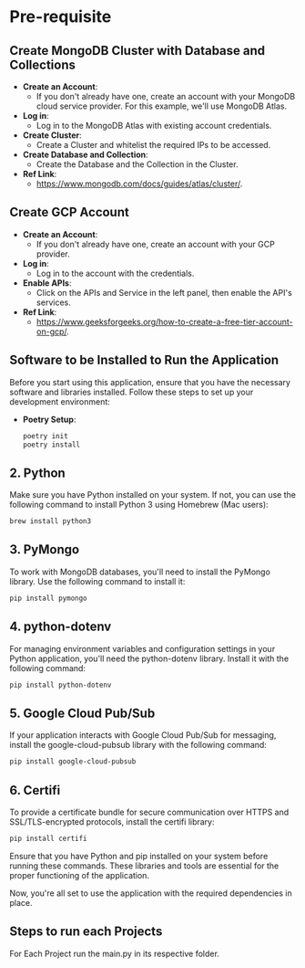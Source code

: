 # Pre-requisite

## Create MongoDB Cluster with Database and Collections
- **Create an Account**:
  * If you don't already have one, create an account with your MongoDB cloud service provider. For this example, we'll use MongoDB Atlas.
- **Log in**:
  * Log in to the MongoDB Atlas with existing account credentials.
- **Create Cluster**:
  * Create a Cluster and whitelist the required IPs to be accessed.
- **Create Database and Collection**:
  * Create the Database and the Collection in the Cluster.
- **Ref Link**: 
  * https://www.mongodb.com/docs/guides/atlas/cluster/.

## Create GCP Account
- **Create an Account**:
  * If you don't already have one, create an account with your GCP provider.
- **Log in**:
  * Log in to the account with the credentials.
- **Enable APIs**:
  * Click on the APIs and Service in the left panel, then enable the API's services.
- **Ref Link**: 
  * https://www.geeksforgeeks.org/how-to-create-a-free-tier-account-on-gcp/.

## Software to be Installed to Run the Application
Before you start using this application, ensure that you have the necessary software and libraries installed. Follow these steps to set up your development environment:

- **Poetry Setup**:
  ```bash
  poetry init
  poetry install


## 2. Python

Make sure you have Python installed on your system. If not, you can use the following command to install Python 3 using Homebrew (Mac users):

```bash
brew install python3
```

## 3. PyMongo
To work with MongoDB databases, you'll need to install the PyMongo library. Use the following command to install it:

```bash
pip install pymongo
```

## 4. python-dotenv
For managing environment variables and configuration settings in your Python application, you'll need the python-dotenv library. Install it with the following command:

```bash
pip install python-dotenv
```

## 5. Google Cloud Pub/Sub
If your application interacts with Google Cloud Pub/Sub for messaging, install the google-cloud-pubsub library with the following command:

```bash
pip install google-cloud-pubsub
```

## 6. Certifi
To provide a certificate bundle for secure communication over HTTPS and SSL/TLS-encrypted protocols, install the certifi library:

```bash
pip install certifi
```

Ensure that you have Python and pip installed on your system before running these commands. These libraries and tools are essential for the proper functioning of the application.

Now, you're all set to use the application with the required dependencies in place.

## Steps to run each Projects

For Each Project run the main.py in its respective folder.
